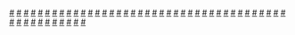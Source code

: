<a href="https://houhuayuan.vip/%e8%bd%ac%e7%94%9f%e6%88%90%e4%b8%ba%e5%a5%b3%e4%bb%86%e5%90%8e%e7%9a%84%e5%bc%82%e4%b8%96%e7%95%8c%e7%94%9f%e6%b4%bb-%e7%ac%ac%e4%b8%89%e7%ab%a0">#</a>   <a href="https://houhuayuan.vip/%e8%95%be%e6%8b%89%e7%9a%84%e6%97%a5%e8%ae%b0%ef%bc%88%e6%ae%8b%e7%bc%ba%ef%bc%89">#</a>   <a href="https://houhuayuan.vip/%e9%9b%be%e9%83%bd%e9%87%8d%e7%94%9f-%e7%ac%ac%e4%b8%80%e7%ab%a0">#</a>   <a href="https://houhuayuan.vip/%e9%ad%94%e5%85%bd%e4%b9%8b%e9%ad%85%e9%ad%94%e7%9a%84%e6%84%8f%e8%af%86-%e7%ac%ac%e5%8d%81%e7%ab%a0">#</a>   <a href="https://houhuayuan.vip/%e5%a4%8f%e5%a2%a8%e7%9a%84%e5%81%87%e6%9c%9f%e5%8f%98%e8%a3%85%e7%94%9f%e6%b4%bb-%e7%ac%ac%e4%b8%83%e7%ab%a0">#</a>   <a href="https://houhuayuan.vip/%e7%81%b0-%e7%ac%ac%e4%b8%89%e7%ab%a0">#</a>   <a href="https://houhuayuan.vip/%e9%bb%84%e8%89%b2%e7%a7%81%e6%b3%95%e5%88%b6%e8%a3%81%e8%80%85-%e7%ac%ac%e4%b9%9d%e7%ab%a0">#</a>   <a href="https://houhuayuan.vip/%e7%9c%8b%e4%b8%8d%e8%a7%81%e7%9a%84%e6%89%8b-%e7%ac%ac%e4%b8%80%e7%ab%a0">#</a>   <a href="https://houhuayuan.vip/%e5%9c%a3%e4%b8%bd%e5%ae%89%e4%bc%aa%e5%a8%98%e5%ad%a6%e9%99%a2-%e7%ac%ac%e4%b8%89%e5%8d%81%e4%ba%94%e7%ab%a0">#</a>   <a href="https://houhuayuan.vip/%e5%b0%8f%e8%b4%b1%e7%8b%97%e5%8d%a2%e5%ad%90%e5%90%9b">#</a>   <a href="https://houhuayuan.vip/%e8%bd%ac%e7%94%9f%e6%88%90%e4%b8%ba%e5%a5%b3%e4%bb%86%e5%90%8e%e7%9a%84%e5%bc%82%e4%b8%96%e7%95%8c%e7%94%9f%e6%b4%bb-%e7%ac%ac%e4%ba%8c%e7%ab%a0">#</a>   <a href="https://houhuayuan.vip/%e5%9c%a3%e4%b8%bd%e5%ae%89%e4%bc%aa%e5%a8%98%e5%ad%a6%e9%99%a2-%e7%ac%ac%e4%b8%89%e5%8d%81%e5%9b%9b%e7%ab%a0">#</a>   <a href="https://houhuayuan.vip/%e5%9c%a3%e4%b8%bd%e5%ae%89%e4%bc%aa%e5%a8%98%e5%ad%a6%e9%99%a2-%e7%ac%ac%e4%b8%89%e5%8d%81%e4%b8%89%e7%ab%a0">#</a>   <a href="https://houhuayuan.vip/%e9%ad%94%e5%85%bd%e4%b9%8b%e9%ad%85%e9%ad%94%e7%9a%84%e6%84%8f%e8%af%86-%e7%ac%ac%e4%b9%9d%e7%ab%a0">#</a>   <a href="https://houhuayuan.vip/%e8%bd%ac%e7%94%9f%e6%88%90%e4%b8%ba%e5%a5%b3%e4%bb%86%e5%90%8e%e7%9a%84%e5%bc%82%e4%b8%96%e7%95%8c%e7%94%9f%e6%b4%bb-%e7%ac%ac%e4%b8%80%e7%ab%a0">#</a>   <a href="https://houhuayuan.vip/%e5%b8%a6%e7%9d%80%e5%a4%96%e6%8c%82ts%e6%88%90%e5%8f%af%e7%88%b1%e5%a5%b3%e5%ad%a9%e5%ad%90%e8%bd%ac%e7%94%9f-%e7%ac%ac%e5%8d%81%e4%b8%80%e7%ab%a0">#</a>   <a href="https://houhuayuan.vip/%e9%ad%94%e5%85%bd%e4%b9%8b%e9%ad%85%e9%ad%94%e7%9a%84%e6%84%8f%e8%af%86-%e7%ac%ac%e5%85%ab%e7%ab%a0">#</a>   <a href="https://houhuayuan.vip/%e8%a2%ab%e5%be%81%e6%9c%8d%e7%9a%84%e5%8f%98%e8%a3%85%e5%a5%b3">#</a>   <a href="https://houhuayuan.vip/%e8%ba%ab%e4%b8%ba%e5%9b%bd%e7%8e%8b%e7%9a%84%e6%88%91%e5%8f%98%e6%88%90%e4%ba%86%e6%95%8c%e5%9b%bd%e5%9b%bd%e7%8e%8b%e7%9a%84%e8%80%81%e5%a9%86-%e7%ac%ac%e5%8d%81%e4%b8%80%e7%ab%a0">#</a>   <a href="https://houhuayuan.vip/%e9%ad%94%e5%85%bd%e4%b9%8b%e9%ad%85%e9%ad%94%e7%9a%84%e6%84%8f%e8%af%86-%e7%ac%ac%e4%b8%83%e7%ab%a0">#</a>   <a href="https://houhuayuan.vip/%e9%bb%84%e8%89%b2%e7%a7%81%e6%b3%95%e5%88%b6%e8%a3%81%e8%80%85-%e7%ac%ac%e5%85%ab%e7%ab%a0">#</a>   <a href="https://houhuayuan.vip/%e7%8c%8e%e6%89%8b%e4%b8%8e%e7%8c%8e%e7%89%a9-%e7%ac%ac%e5%8d%81%e5%85%ad%e7%ab%a0">#</a>   <a href="https://houhuayuan.vip/%e5%9c%a3%e4%b8%bd%e5%ae%89%e4%bc%aa%e5%a8%98%e5%ad%a6%e9%99%a2-%e7%ac%ac%e4%b8%89%e5%8d%81%e4%ba%8c%e7%ab%a0">#</a>   <a href="https://houhuayuan.vip/%e5%9c%a3%e4%b8%bd%e5%ae%89%e4%bc%aa%e5%a8%98%e5%ad%a6%e9%99%a2-%e7%ac%ac%e4%b8%89%e5%8d%81%e4%b8%80%e7%ab%a0">#</a>   <a href="https://houhuayuan.vip/%e9%bb%84%e8%89%b2%e7%a7%81%e6%b3%95%e5%88%b6%e8%a3%81%e8%80%85-%e7%ac%ac%e4%b8%83%e7%ab%a0">#</a>   <a href="https://houhuayuan.vip/%e8%ba%ab%e4%b8%ba%e5%9b%bd%e7%8e%8b%e7%9a%84%e6%88%91%e5%8f%98%e6%88%90%e4%ba%86%e6%95%8c%e5%9b%bd%e5%9b%bd%e7%8e%8b%e7%9a%84%e8%80%81%e5%a9%86-%e7%ac%ac%e5%8d%81%e7%ab%a0">#</a>   <a href="https://houhuayuan.vip/%e5%9c%a3%e4%b8%bd%e5%ae%89%e4%bc%aa%e5%a8%98%e5%ad%a6%e9%99%a2-%e7%ac%ac%e4%b8%89%e5%8d%81%e7%ab%a0">#</a>   <a href="https://houhuayuan.vip/%e5%9c%a3%e4%b8%bd%e5%ae%89%e4%bc%aa%e5%a8%98%e5%ad%a6%e9%99%a2-%e7%ac%ac%e4%ba%8c%e5%8d%81%e5%85%ab%e7%ab%a0">#</a>   <a href="https://houhuayuan.vip/%e7%a9%bf%e4%b8%8a%e7%9a%ae%e7%89%a9ts%e6%88%90%e5%8f%af%e7%88%b1%e7%9a%84%e4%ba%8c%e6%ac%a1%e5%85%83%e5%a5%b3%e5%ad%a9%e5%ad%90-%e7%ac%ac%e5%8d%81%e7%ab%a0">#</a>   <a href="https://houhuayuan.vip/%e8%ba%ab%e4%b8%ba%e5%9b%bd%e7%8e%8b%e7%9a%84%e6%88%91%e5%8f%98%e6%88%90%e4%ba%86%e6%95%8c%e5%9b%bd%e5%9b%bd%e7%8e%8b%e7%9a%84%e8%80%81%e5%a9%86-%e7%ac%ac%e4%b9%9d%e7%ab%a0">#</a>   <a href="https://houhuayuan.vip/%e5%9c%a3%e4%b8%bd%e5%ae%89%e4%bc%aa%e5%a8%98%e5%ad%a6%e9%99%a2-%e7%ac%ac%e4%ba%8c%e5%8d%81%e4%b9%9d%e7%ab%a0">#</a>   <a href="https://houhuayuan.vip/%e7%88%b1%e4%b8%8a%e9%82%a3%e4%b8%aa%e5%a5%b9-%e7%ac%ac%e5%85%ad%e7%ab%a0">#</a>   <a href="https://houhuayuan.vip/%e5%9c%a3%e4%b8%bd%e5%ae%89%e4%bc%aa%e5%a8%98%e5%ad%a6%e9%99%a2-%e7%ac%ac%e4%ba%8c%e5%8d%81%e4%b8%83%e7%ab%a0">#</a>   <a href="https://houhuayuan.vip/%e8%ba%ab%e4%b8%ba%e5%9b%bd%e7%8e%8b%e7%9a%84%e6%88%91%e5%8f%98%e6%88%90%e4%ba%86%e6%95%8c%e5%9b%bd%e5%9b%bd%e7%8e%8b%e7%9a%84%e8%80%81%e5%a9%86-%e7%ac%ac%e5%85%ab%e7%ab%a0">#</a>   <a href="https://houhuayuan.vip/%e7%88%b1%e4%b8%8a%e9%82%a3%e4%b8%aa%e5%a5%b9-%e7%ac%ac%e4%ba%94%e7%ab%a0">#</a>   <a href="https://houhuayuan.vip/%e5%9c%a3%e4%b8%bd%e5%ae%89%e4%bc%aa%e5%a8%98%e5%ad%a6%e9%99%a2-%e7%ac%ac%e4%ba%8c%e5%8d%81%e5%85%ad%e7%ab%a0">#</a>   <a href="https://houhuayuan.vip/%e9%ad%94%e5%85%bd%e4%b9%8b%e9%ad%85%e9%ad%94%e7%9a%84%e6%84%8f%e8%af%86-%e7%ac%ac%e5%85%ad%e7%ab%a0">#</a>   <a href="https://houhuayuan.vip/%e7%88%b1%e4%b8%8a%e9%82%a3%e4%b8%aa%e5%a5%b9-%e7%ac%ac%e5%9b%9b%e7%ab%a0">#</a>   <a href="https://houhuayuan.vip/%e7%a9%bf%e4%b8%8a%e7%9a%ae%e7%89%a9ts%e6%88%90%e5%8f%af%e7%88%b1%e7%9a%84%e4%ba%8c%e6%ac%a1%e5%85%83%e5%a5%b3%e5%ad%a9%e5%ad%90-%e5%90%8c%e4%ba%ba">#</a>   <a href="https://houhuayuan.vip/%e8%8a%b1%e5%ae%ab%e4%b8%bb-%e5%b0%8f%e8%9d%b6%e7%af%87">#</a>   <a href="https://houhuayuan.vip/%e8%ba%ab%e4%b8%ba%e5%9b%bd%e7%8e%8b%e7%9a%84%e6%88%91%e5%8f%98%e6%88%90%e4%ba%86%e6%95%8c%e5%9b%bd%e5%9b%bd%e7%8e%8b%e7%9a%84%e8%80%81%e5%a9%86-%e7%ac%ac%e4%b8%83%e7%ab%a0">#</a>   <a href="https://houhuayuan.vip/%e5%a5%b3%e6%ad%a6%e7%a5%9e%e4%b9%8b%e5%9c%a3%e9%bb%91%e4%b9%8b%e5%bf%83%e7%af%87%e9%87%8d%e7%bd%ae%e7%89%88-%e7%ac%ac%e4%b8%80%e7%ab%a0">#</a>   <a href="https://houhuayuan.vip/%e5%8f%a6%e4%b8%80%e4%b8%aa%e6%88%91-%e7%ac%ac%e5%85%ad%e7%ab%a0">#</a>   <a href="https://houhuayuan.vip/%e7%a9%bf%e4%b8%8a%e7%9a%ae%e7%89%a9ts%e6%88%90%e5%8f%af%e7%88%b1%e7%9a%84%e4%ba%8c%e6%ac%a1%e5%85%83%e5%a5%b3%e5%ad%a9%e5%ad%90-%e7%ac%ac%e4%b9%9d%e7%ab%a0">#</a>   <a href="https://houhuayuan.vip/%e5%9c%a3%e4%b8%bd%e5%ae%89%e4%bc%aa%e5%a8%98%e5%ad%a6%e9%99%a2-%e7%ac%ac%e4%ba%8c%e5%8d%81%e4%ba%94%e7%ab%a0">#</a>   <a href="https://houhuayuan.vip/%e6%80%a7%e5%88%ab%e4%bf%ae%e6%ad%a3%e8%ae%a1%e5%88%92-%e7%ac%ac%e5%85%ad%e7%ab%a0">#</a>   <a href="https://houhuayuan.vip/%e4%bc%aa%e5%a8%98%e4%bf%ae%e4%bb%99%e4%b9%8b%e8%b7%af-%e7%ac%ac%e4%b8%80%e7%ab%a0">#</a>   <a href="https://houhuayuan.vip/%e8%8a%b1%e5%ae%ab%e4%b8%bb-%e7%ac%ac%e4%b9%9d%e7%ab%a0">#</a>   <a href="https://houhuayuan.vip/%e8%8a%b1%e5%ae%ab%e4%b8%bb-%e7%ac%ac%e5%85%ab%e7%ab%a0">#</a>   <a href="https://houhuayuan.vip/%e8%8a%b1%e5%ae%ab%e4%b8%bb-%e7%ac%ac%e4%b8%83%e7%ab%a0">#</a>   